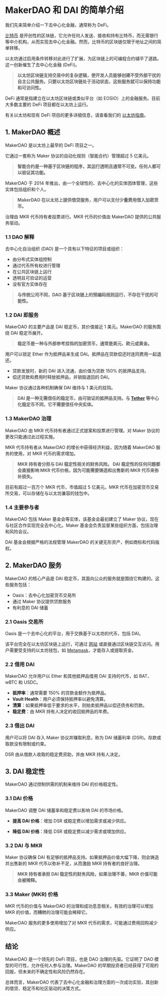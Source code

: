 # MakerDAO 和 DAI 的简单介绍

我们先来简单介绍一下去中心化金融，通常称为 DeFi。

[比特币](bitcoin.md) 是开创性的区块链，它允许任何人发送、接收和持有比特币，而无需银行等中介机构，从而实现去中心化金融。然而，比特币的区块链仅限于地址之间的简单转移。

以太坊通过启用条件转移对此进行了扩展，为区块链上的可编程合约铺平了道路。这一创新催生了去中心化金融 (DeFi)。

> **以太坊区块链支持交易中的复杂逻辑，使开发人员能够创建不受外部干扰的自主公共服务。只要以太坊区块链处于活动状态，这些服务就可以保持功能和可访问性。**

DeFi 通常是指建立在以太坊区块链或类似平台（如 EOSIO）上的金融服务。目前大多数主要的 DeFi 项目都在以太坊上运行。

有关以太坊和现有 DeFi 项目的更多详细信息，请查看我们的 [以太坊指南](ethereum.md)。

## 1. MakerDAO 概述

MakerDAO 是以太坊上最早的 DeFi 项目之一。

它通过一套称为 Maker 协议的自动化规则（智能合约）管理超过 5 亿美元。

> **智能合约是一种基于区块链的程序，其运行透明且通常不可变。任何人都可以验证其功能。**

MakerDAO 于 2014 年推出，由一个全球性的、去中心化的实体团体管理，这些实体包括组织和个人。

> **MakerDAO 在以太坊上提供借贷服务，用户可以支付少量费用借入加密货币。**

治理由 MKR 代币持有者投票进行。MKR 代币的价值由 MakerDAO 提供的公共服务驱动。

### 1.1 DAO 解释

去中心化自治组织 (DAO) 是一个具有以下特征的项目或组织：

- 由分布式实体组控制
- 通过代币所有权进行管理
- 在公共区块链上运行
- 透明且可验证的运营
- 没有官方实体存在

> **与传统公司不同，DAO 基于区块链上的预编码规则运行，不存在干扰的可能性。**

### 1.2 DAI 即服务

MakerDAO 的主要产品是 DAI 稳定币，其价值接近 1 美元。MakerDAO 的服务围绕 DAI 稳定币展开。

> **稳定币是一种与外部参考挂钩的加密货币，通常是美元、欧元或黄金。**

用户可以锁定 Ether 作为抵押品来生成 DAI。抵押品在贷款偿还时连同费用一起退还。

- 贷款发放时，新的 DAI 进入流通，由价值为贷款 150% 的抵押品支持。
- 偿还贷款和费用时释放抵押品，并销毁退回的 DAI。

Maker 协议通过各种机制确保 DAI 维持与 1 美元的挂钩。

> **DAI 是一种无需信任的稳定币，由可验证的抵押品支持。与 [Tether](tether.md) 等中心化稳定币不同，它不需要信任中央实体。**

### 1.3 MakerDAO 治理

MakerDAO 由 MKR 代币持有者通过正式提案和投票进行管理。对 Maker 协议的更改只能通过此过程实施。

MKR 代币持有者从 MakerDAO 的增长中获得经济利益，因为随着 MakerDAO 服务的使用，对 MKR 代币的需求增加。

> **MKR 持有者分担与 DAI 稳定性相关的财务风险。 DAI 稳定性的任何问题都会直接影响 MKR 代币价格，因为可能需要铸造和出售新的 MKR 代币来弥补损失。**

目前有超过一百万个 MKR 代币，市值超过 5 亿美元。MKR 代币在加密货币交易所交易，可以存储在与以太坊兼容的钱包中。

### 1.4 主要参与者

MakerDAO 包括 Maker 基金会等实体，该基金会最初建立了 Maker 协议，现在与社区合作实现完全去中心化。Maker 基金会负责监督某些组织方面，包括治理和风险会议。

DAI 基金会根据严格的法规管理 MakerDAO 的关键无形资产，例如商标和代码版权。

## 2. MakerDAO 服务

MakerDAO 的核心产品是 DAI 稳定币，其面向公众的服务就是围绕它构建的。这些服务包括：

- Oasis：去中心化加密货币交易所
- 通过 Maker 协议提供贷款服务
- 有利息的 DAI 储蓄

### 2.1 Oasis 交易所

Oasis 是一个去中心化的平台，用于交换基于以太坊的代币，包括 DAI。

该平台完全在以太坊区块链上运行，可通过 [网站](https://oasis.app) 或直接通过区块链交互访问。用户需要受支持的以太坊钱包，如 [Metamask](https://metamask.io)，才能存入或提取资金。

### 2.2 借用 DAI

MakerDAO 允许用户以 Ether 和其他抵押品借用 DAI 支持的代币，如 BAT、wBTC 和 USDC。

- **抵押率**：通常需要 150% 的贷款金额作为抵押品。
- **Vault Health**：用户必须保持抵押率以避免清算。
- **清算**：如果抵押率低于要求的水平，则拍卖抵押品以偿还债务和罚款。
- **稳定费**：由 MKR 持有人决定的收回抵押品的年费。

### 2.3 借出 DAI

用户可以将 DAI 存入 Maker 协议并赚取利息，称为 DAI 储蓄利率 (DSR)。存款或取款没有限制或约束。

DSR 由从借款人收取的稳定费资助，并由 MKR 持有人决定。

## 3. DAI 稳定性

MakerDAO 通过控制供需的机制来维持 DAI 的价格稳定性。

### 3.1 DAI 价格

MakerDAO 调整 DAI 储蓄率和稳定费以影响 DAI 的市场价格。

- **提高 DAI 价格**：增加 DSR 或稳定费以增加需求或减少供应。

- **降低 DAI 价格**：降低 DSR 或稳定费以减少需求或增加供应。

### 3.2 DAI 与 MKR

Maker 协议确保 DAI 有足够的抵押品支持。如果抵押品价值大幅下降，则会铸造并出售新的 MKR 代币以弥补不足，从而激励 MKR 持有者的良好治理。

> **MKR 持有者承担 DAI 稳定性的财务风险，如果治理不善，MKR 价值可能会被稀释。**

### 3.3 Maker (MKR) 价格

MKR 代币的价值与 MakerDAO 的治理和成功息息相关。有效的治理可以增加 MKR 的价值，而糟糕的治理可能会稀释它。

MakerDAO 服务的更多使用增加了对 MKR 代币的需求，可能通过费用回购减少供应。

## 结论

MakerDAO 是一个领先的 DeFi 项目，也是 DAO 治理的先驱。它证明了 DAO 模型的可行性，允许任何人参与治理。MakerDAO 的早期投资者已经获得了可观的回报，但未来的不确定性和风险仍然存在。

总体而言，MakerDAO 代表了去中心化金融和治理方面的一次成功实验，其创新的借贷、稳定币和社区驱动的决策方式。